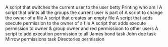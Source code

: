 A script that switches the current user to the user betty
Printing who am I
A script that prints all the groups the current user is part of
A script to change the owner of a file
A script that creates an empty file
A script that adds execute permission to the owner of a file
A script that adds execute permission to owner & group owner and red permissioon to other users
A script to add execution permission to all
James bond task
John doe task
Mirrow permissions task
Directories permission
